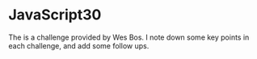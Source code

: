 # JavaScript30
The is a challenge provided by Wes Bos. I note down some key points in each challenge, and add some follow ups.
